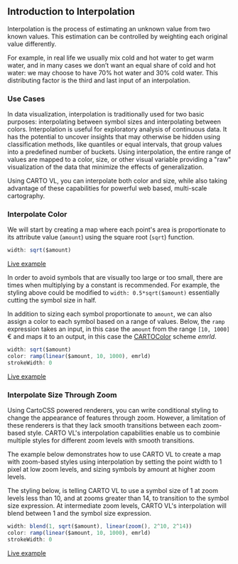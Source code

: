 ## Introduction to Interpolation

Interpolation is the process of estimating an unknown value from two known values. This estimation can be controlled by weighting each original value differently.

For example, in real life we usually mix cold and hot water to get warm water, and in many cases we don’t want an equal share of cold and hot water: we may choose to have 70% hot water and 30% cold water. This distributing factor is the third and last input of an interpolation.

### Use Cases

In data visualization, interpolation is traditionally used for two basic purposes: interpolating between symbol sizes and interpolating between colors. Interpolation is useful for exploratory analysis of continuous data. It has the potential to uncover insights that may otherwise be hidden using classification methods, like quantiles or equal intervals, that group values into a predefined number of buckets. Using interpolation, the entire range of values are mapped to a color, size, or other visual variable providing a "raw" visualization of the data that minimize the effects of generalization.

Using CARTO VL, you can interpolate both color and size, while also taking advantage of these capabilities for powerful web based, multi-scale cartography.

### Interpolate Color

We will start by creating a map where each point's area is proportionate to its attribute value (`amount`) using the square root (`sqrt`) function.

```js
width: sqrt($amount)
```
[Live example](http://carto.com/developers/carto-vl/examples/maps/guides/interpolation/step-0.html)

In order to avoid symbols that are visually too large or too small, there are times when multiplying by a constant is recommended. For example, the styling above could be modified to `width: 0.5*sqrt($amount)` essentially cutting the symbol size in half.

In addition to sizing each symbol proportionate to `amount`, we can also assign a color to each symbol based on a range of values. Below, the `ramp` expression takes an input, in this case the `amount` from the range `[10, 1000]` € and maps it to an output, in this case the [CARTOColor](https://carto.com/carto-colors/) scheme *emrld*.

```js
width: sqrt($amount)
color: ramp(linear($amount, 10, 1000), emrld)
strokeWidth: 0
```

[Live example](http://carto.com/developers/carto-vl/examples/maps/guides/interpolation/step-1.html)

### Interpolate Size Through Zoom

Using CartoCSS powered renderers, you can write conditional styling to change the appearance of features through zoom. However, a limitation of these renderers is that they lack smooth transitions between each zoom-based style. CARTO VL's interpolation capabilities enable us to combinie multiple styles for different zoom levels with smooth transitions.

The example below demonstrates how to use CARTO VL to create a map with zoom-based styles using interpolation by setting the point width to 1 pixel at low zoom levels, and sizing symbols by amount at higher zoom levels.

The styling below, is telling CARTO VL to use a symbol size of 1 at zoom levels less than 10, and at zooms greater than 14, to transition to the symbol size expression. At intermediate zoom levels, CARTO VL's interpolation will blend between 1 and the symbol size expression.

```js
width: blend(1, sqrt($amount), linear(zoom(), 2^10, 2^14))
color: ramp(linear($amount, 10, 1000), emrld)
strokeWidth: 0
```

[Live example](http://carto.com/developers/carto-vl/examples/maps/guides/interpolation/step-2.html)
